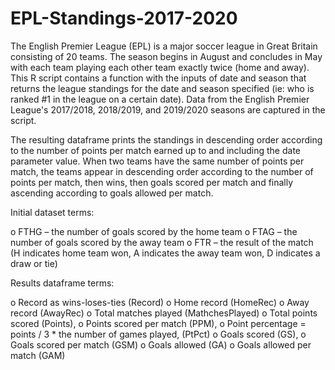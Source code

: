 # EPL-Standings-2017-2020
The English Premier League (EPL) is a major soccer league in Great Britain consisting of 20 teams. The season begins in August and concludes in May with each team playing each other team exactly twice (home and away). This R script contains a function with the inputs of date and season that returns the league standings for the date and season specified (ie: who is ranked #1 in the league on a certain date). Data from the English Premier League's 2017/2018, 2018/2019, and 2019/2020 seasons are captured in the script.  

The resulting dataframe prints the standings in descending order according to the number of points per match earned up to and including the date parameter value.  When two teams have the same number of points per match, the teams appear in descending order according to the number of points per match, then wins, then goals scored per match and finally ascending according to goals allowed per match.

Initial dataset terms:

o	FTHG – the number of goals scored by the home team
o	FTAG – the number of goals scored by the away team
o	FTR – the result of the match (H indicates home team won, A indicates the away team won, D indicates a draw or tie)

Results dataframe terms:

o	Record as wins-loses-ties (Record) 
o	Home record (HomeRec)
o	Away record (AwayRec)
o	Total matches played (MathchesPlayed)
o	Total points scored (Points), 
o	Points scored per match (PPM), 
o	Point percentage = points / 3 * the number of games played, (PtPct)
o	Goals scored (GS),
o	Goals scored per match (GSM)
o	Goals allowed (GA)
o	Goals allowed per match (GAM) 
